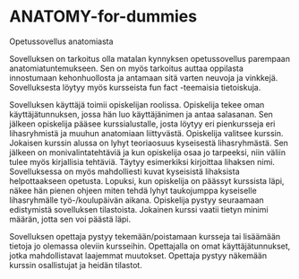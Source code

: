 # ANATOMY-for-dummies
Opetussovellus anatomiasta

Sovelluksen on tarkoitus olla matalan kynnyksen opetussovellus parempaan anatomiatuntemukseen.
Sen on myös tarkoitus auttaa oppilasta innostumaan kehonhuollosta ja antamaan
sitä varten neuvoja ja vinkkejä. Sovelluksesta löytyy myös kursseista fun fact -teemaisia tietoiskuja.

Sovelluksen käyttäjä toimii opiskelijan roolissa.
Opiskelija tekee oman käyttäjätunnuksen, jossa hän luo käyttäjänimen ja antaa salasanan.
Sen jälkeen opiskelija pääsee kurssialustalle, josta löytyy eri pienkursseja eri lihasryhmistä ja muuhun anatomiaan liittyvästä.
Opiskelija valitsee kurssin. Jokaisen kurssin alussa on lyhyt teoriaosuus kyseisestä lihasryhmästä. 
Sen jälkeen on monivalintatehtäviä ja kun opiskelija osaa jo tarpeeksi, niin väliin tulee myös
kirjallisia tehtäviä. Täytyy esimerkiksi kirjoittaa lihaksen nimi.
Sovelluksessa on myös mahdolliesti kuvat kyseisistä lihaksista helpottaakseen opetusta.
Lopuksi, kun opiskelija on päässyt kurssista läpi, näkee hän pienen ohjeen miten tehdä lyhyt
taukojumppa kyseiselle lihasryhmälle työ-/koulupäivän aikana.
Opiskelija pystyy seuraamaan edistymistä sovelluksen tilastoista.
Jokainen kurssi vaatii tietyn minimi määrän, jotta sen voi päästä läpi.

Sovelluksen opettaja pystyy tekemään/poistamaan kursseja tai lisäämään tietoja jo olemassa oleviin kursseihin.
Opettajalla on omat käyttäjätunnukset, jotka mahdollistavat laajemmat muutokset.
Opettaja pystyy näkemään kurssin osallistujat ja heidän tilastot.

